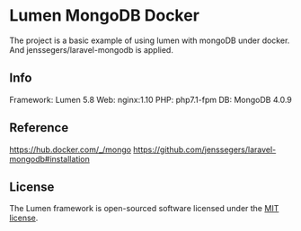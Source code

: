 # Lumen MongoDB Docker
The project is a basic example of using lumen with mongoDB under docker. And jenssegers/laravel-mongodb is applied.

## Info
Framework: Lumen 5.8
Web: nginx:1.10
PHP: php7.1-fpm
DB: MongoDB 4.0.9 

## Reference
https://hub.docker.com/_/mongo
https://github.com/jenssegers/laravel-mongodb#installation

## License

The Lumen framework is open-sourced software licensed under the [MIT license](https://opensource.org/licenses/MIT).
